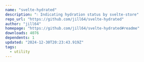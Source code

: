 ```yaml
---
name: "svelte-hydrated"
description: "💧 Indicating hydration status by svelte-store"
repo_url: "https://github.com/jill64/svelte-hydrated"
author: "jill64"
homepage: "https://github.com/jill64/svelte-hydrated#readme"
downloads: 4076
dependents: 1
updated: "2024-12-30T20:23:43.919Z"
tags: 
  - utility
---
```

